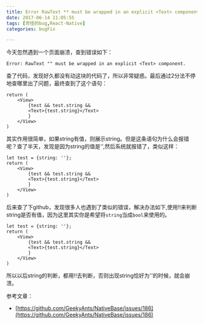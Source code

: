 ```yaml
---
title: Error RawText ** must be wrapped in an explicit <Text> component 问题解决
date: 2017-06-14 11:05:55
tags: [奇怪的bug,React-Native]
categories: bugFix

---
```


    
今天忽然遇到一个页面崩溃，查到错误如下：

```
Error: RawText "" must be wrapped in an explicit <Text> component.    
```
查了代码，发现好久都没有动这块的代码了，所以非常疑惑。最后通过2分法不停地查哪里出了问题，最终查到了这个语句：

```
return (
    <View>
        {test && test.string &&
        <Text>{test.string}</Text>
        }
    </View>
)
```

其实作用很简单，如果string有值，则展示string。但是这条语句为什么会报错呢？查了半天，发现是因为string的值是'',然后系统就报错了，类似这样：

```
let test = {string: ''};
return (
    <View>
        {test && test.string &&
        <Text>{test.string}</Text>
        }
    </View>
)
```

后来查了下github，发现很多人也遇到了类似的错误，解决办法如下,使用!!来判断string是否有值，因为这里其实你是希望将`string`当成`bool`来使用的。

```
let test = {string: ''};
return (
    <View>
        {test && test.string &&
        <Text>{test.string}</Text>
        }
    </View>
)
```

所以以后string的判断，都用!!去判断，否则出现string恰好为''的时候，就会崩溃。

参考文章：

 - [https://github.com/GeekyAnts/NativeBase/issues/186](https://github.com/GeekyAnts/NativeBase/issues/186)